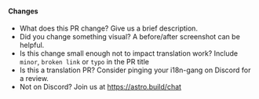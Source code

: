 <!-- Thank you for opening a PR! We really appreciate you taking the time to help out 🙌 -->

#### Changes

- What does this PR change? Give us a brief description.
- Did you change something visual? A before/after screenshot can be helpful.
- Is this change small enough not to impact translation work?
  Include `minor`, `broken link` or `typo` in the PR title
- Is this a translation PR? Consider pinging your i18n-gang on Discord for a review.
- Not on Discord? Join us at https://astro.build/chat

<!--
Here’s what will happen next:

1. Our GitHub bots will run to check your changes.
   If they spot any broken links you will see some error messages on this PR.
   Don’t hesitate to ask any questions if you’re not sure what these mean!

2. You’ll be able to see a preview of you changes on Netlify 🥳

3. One or more of our maintainers will take a look and may ask you to make changes.
   We try to be responsive, but don’t worry if this takes a day or two.
-->
